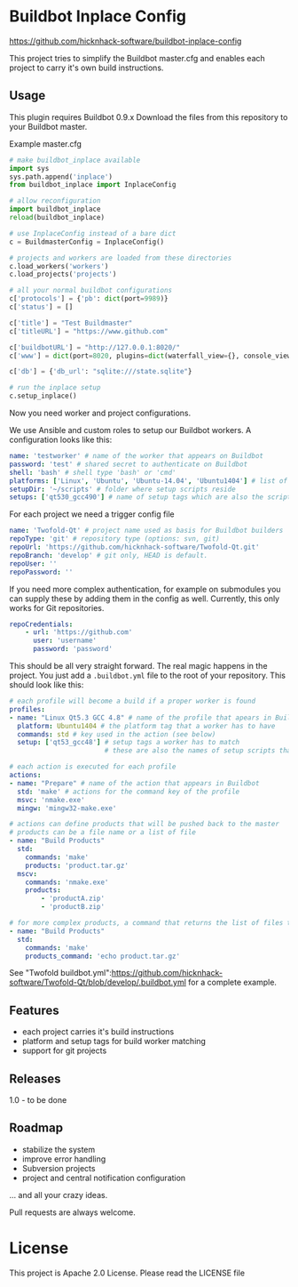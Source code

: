 # Buildbot Inplace Config

https://github.com/hicknhack-software/buildbot-inplace-config

This project tries to simplify the Buildbot master.cfg and enables each project to carry it's own build instructions.

## Usage

This plugin requires Buildbot 0.9.x
Download the files from this repository to your Buildbot master.

Example master.cfg
```python
# make buildbot_inplace available
import sys
sys.path.append('inplace')
from buildbot_inplace import InplaceConfig

# allow reconfiguration
import buildbot_inplace
reload(buildbot_inplace)

# use InplaceConfig instead of a bare dict
c = BuildmasterConfig = InplaceConfig()

# projects and workers are loaded from these directories
c.load_workers('workers')
c.load_projects('projects')

# all your normal buildbot configurations
c['protocols'] = {'pb': dict(port=9989)}
c['status'] = []

c['title'] = "Test Buildmaster"
c['titleURL'] = "https://www.github.com"

c['buildbotURL'] = "http://127.0.0.1:8020/"
c['www'] = dict(port=8020, plugins=dict(waterfall_view={}, console_view={}))

c['db'] = {'db_url': "sqlite:///state.sqlite"}

# run the inplace setup
c.setup_inplace()
```

Now you need worker and project configurations.

We use Ansible and custom roles to setup our Buildbot workers.
A configuration looks like this:
```yaml
name: 'testworker' # name of the worker that appears on Buildbot
password: 'test' # shared secret to authenticate on Buildbot
shell: 'bash' # shell type 'bash' or 'cmd'
platforms: ['Linux', 'Ubuntu', 'Ubuntu-14.04', 'Ubuntu1404'] # list of tags that match the platform
setupDir: '~/scripts' # folder where setup scripts reside
setups: ['qt530_gcc490'] # name of setup tags which are also the script names excluding the suffix .bat or .sh
```

For each project we need a trigger config file
```yaml
name: 'Twofold-Qt' # project name used as basis for Buildbot builders
repoType: 'git' # repository type (options: svn, git)
repoUrl: 'https://github.com/hicknhack-software/Twofold-Qt.git'
repoBranch: 'develop' # git only, HEAD is default.
repoUser: ''
repoPassword: ''
```

If you need more complex authentication, for example on submodules you can supply these by adding them in the config as well. Currently, this only works for Git repositories.
```yaml
repoCredentials:
	- url: 'https://github.com'
	  user: 'username'
	  password: 'password'
```


This should be all very straight forward.
The real magic happens in the project. You just add a `.buildbot.yml` file to the root of your repository.
This should look like this:
```yaml
# each profile will become a build if a proper worker is found
profiles:
- name: "Linux Qt5.3 GCC 4.8" # name of the profile that apears in Buildbot
  platform: Ubuntu1404 # the platform tag that a worker has to have
  commands: std # key used in the action (see below)
  setup: ['qt53_gcc48'] # setup tags a worker has to match
                        # these are also the names of setup scripts that are executed before the build actions start

# each action is executed for each profile
actions:
- name: "Prepare" # name of the action that appears in Buildbot
  std: 'make' # actions for the command key of the profile
  msvc: 'nmake.exe'
  mingw: 'mingw32-make.exe'

# actions can define products that will be pushed back to the master
# products can be a file name or a list of file
- name: "Build Products"
  std:
  	commands: 'make'
  	products: 'product.tar.gz'
  mscv:
  	commands: 'nmake.exe' 
  	products:
  		- 'productA.zip'
  		- 'productB.zip'

# for more complex products, a command that returns the list of files to stdout can be used
- name: "Build Products"
  std:
  	commands: 'make'
  	products_command: 'echo product.tar.gz'
```

See "Twofold buildbot.yml":https://github.com/hicknhack-software/Twofold-Qt/blob/develop/.buildbot.yml for a complete example.

## Features

* each project carries it's build instructions
* platform and setup tags for build worker matching
* support for git projects

## Releases

1.0 - to be done

## Roadmap

* stabilize the system
* improve error handling
* Subversion projects
* project and central notification configuration

... and all your crazy ideas.

Pull requests are always welcome.

# License

This project is Apache 2.0 License.
Please read the LICENSE file